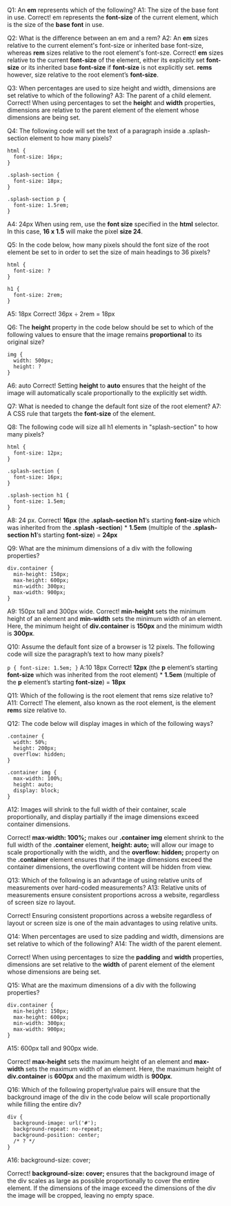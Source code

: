 Q1: An **em** represents which of the following?
A1: The size of the base font in use.
Correct! em represents the **font-size** of the current element, which is the size of the **base font** in use.

Q2: What is the difference between an em and a rem?
A2: An **em** sizes relative to the current element's font-size or inherited base font-size, whereas **rem** sizes relative to the root element's font-sze.
Correct! **em** sizes relative to the current **font-size** of the element, either its explicitly set **font-size** or its inherited base **font-size** if **font-size** is not explicitly set. **rems** however, size relative to the root element’s **font-size**.

Q3: When percentages are used to size height and width, dimensions are set relative to which of the following?
A3: The parent of a child element.
Correct! When using percentages to set the **heigh**t and **width** properties, dimensions are relative to the parent element of the element whose dimensions are being set.

Q4: The following code will set the text of a paragraph inside a .splash-section element to how many pixels?

```
html {
  font-size: 16px;
}

.splash-section {
  font-size: 18px;
}

.splash-section p {
  font-size: 1.5rem;
}
```

A4: 24px
When using rem, use the **font size** specified in the **html** selector. In this case, **16 x 1.5** will make the pixel **size 24**.

Q5: In the code below, how many pixels should the font size of the root element be set to in order to set the size of main headings to 36 pixels?

```
html {
  font-size: ?
}

h1 {
  font-size: 2rem;
}
```

A5: 18px
Correct! 36px &divide; 2rem = 18px

Q6: The **height** property in the code below should be set to which of the following values to ensure that the image remains **proportional** to its original size?

```
img {
  width: 500px;
  height: ?
}
```

A6: auto
Correct! Setting **height** to **auto** ensures that the height of the image will automatically scale proportionally to the explicitly set width.

Q7: What is needed to change the default font size of the root element?
A7: A CSS rule that targets the **font-size** of the **<html>** element.

Q8: The following code will size all h1 elements in "splash-section" to how many pixels?

```
html {
  font-size: 12px;
}

.splash-section {
  font-size: 16px;
}

.splash-section h1 {
  font-size: 1.5em;
}
```

A8: 24 px.
Correct! **16px** (the **.splash-section h1**‘s starting **font-size** which was inherited from the **.splash -section**) \* **1.5em** (multiple of the **.splash-section h1**‘s starting **font-size**) = **24px**

Q9: What are the minimum dimensions of a div with the following properties?

```
div.container {
  min-height: 150px;
  max-height: 600px;
  min-width: 300px;
  max-width: 900px;
}
```

A9: 150px tall and 300px wide.
Correct! **min-height** sets the minimum height of an element and **min-width** sets the minimum width of an element. Here, the minimum height of **div.container** is **150px** and the minimum width is **300px**.

Q10: Assume the default font size of a browser is 12 pixels. The following code will size the paragraph’s text to how many pixels?

`p {
font-size: 1.5em;
}`
A:10 18px
Correct! **12px** (the **p** element’s starting **font-size** which was inherited from the root element) \* **1.5em** (multiple of the **p** element’s starting **font-size**) = **18px**

Q11: Which of the following is the root element that rems size relative to?
A11: **<html>**
Correct! The **<html>** element, also known as the root element, is the element **rem**s size relative to.

Q12: The code below will display images in which of the following ways?

```
.container {
  width: 50%;
  height: 200px;
  overflow: hidden;
}

.container img {
  max-width: 100%;
  height: auto;
  display: block;
}
```

A12: Images will shrink to the full width of their container, scale proportionally, and display partially if the image dimensions exceed container dimensions.

Correct! **max-width: 100%;** makes our **.container img** element shrink to the full width of the **.container** element, **height: auto;** will allow our image to scale proportionally with the width, and the **overflow: hidden;** property on the **.container** element ensures that if the image dimensions exceed the container dimensions, the overflowing content will be hidden from view.

Q13: Which of the following is an advantage of using relative units of measurements over hard-coded measurements?
A13: Relative units of measurements ensure consistent proportions across a website, regardless of screen size ro layout.

Correct! Ensuring consistent proportions across a website regardless of layout or screen size is one of the main advantages to using relative units.

Q14: When percentages are used to size padding and width, dimensions are set relative to which of the following?
A14: The width of the parent element.

Correct! When using percentages to size the **padding** and **width** properties, dimensions are set relative to the **width** of parent element of the element whose dimensions are being set.

Q15: What are the maximum dimensions of a div with the following properties?

```
div.container {
  min-height: 150px;
  max-height: 600px;
  min-width: 300px;
  max-width: 900px;
}
```

A15: 600px tall and 900px wide.

Correct! **max-height** sets the maximum height of an element and **max-width** sets the maximum width of an element. Here, the maximum height of **div.container** is **600px** and the maximum width is **900px**.

Q16: Which of the following property/value pairs will ensure that the background image of the div in the code below will scale proportionally while filling the entire div?

```
div {
  background-image: url('#');
  background-repeat: no-repeat;
  background-position: center;
  /* ? */
}
```

A16: background-size: cover;

Correct! **background-size: cover;** ensures that the background image of the div scales as large as possible proportionally to cover the entire element. If the dimensions of the image exceed the dimensions of the div the image will be cropped, leaving no empty space.
